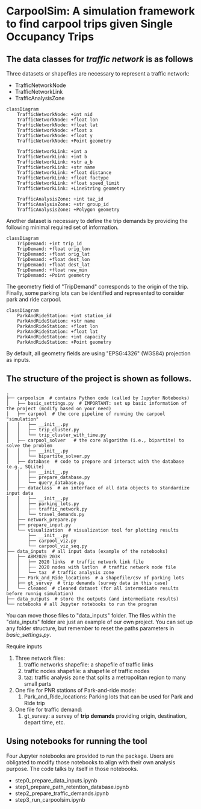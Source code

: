 # CarpoolSim: A simulation framework to find carpool trips given Single Occupancy Trips

## The data classes for *traffic network* is as follows

Three datasets or shapefiles are necessary to represent a traffic network:
- TrafficNetworkNode
- TrafficNetworkLink
- TrafficAnalysisZone

```mermaid
classDiagram
    TrafficNetworkNode: +int nid
    TrafficNetworkNode: +float lon
    TrafficNetworkNode: +float lat
    TrafficNetworkNode: +float x
    TrafficNetworkNode: +float y
    TrafficNetworkNode: +Point geometry
    
    TrafficNetworkLink: +int a
    TrafficNetworkLink: +int b
    TrafficNetworkLink: +str a_b
    TrafficNetworkLink: +str name
    TrafficNetworkLink: +float distance
    TrafficNetworkLink: +float factype
    TrafficNetworkLink: +float speed_limit
    TrafficNetworkLink: +LineString geometry
    
    TrafficAnalysisZone: +int taz_id
    TrafficAnalysisZone: +str group_id
    TrafficAnalysisZone: +Polygon geometry
```

Another dataset is necessary to define the trip demands by providing the following minimal required set of information.

```mermaid
classDiagram
    TripDemand: +int trip_id
    TripDemand: +float orig_lon
    TripDemand: +float orig_lat
    TripDemand: +float dest_lon
    TripDemand: +float dest_lat
    TripDemand: +float new_min
    TripDemand: +Point geometry
```

The geometry field of "TripDemand" corresponds to the origin of the trip.  Finally, some parking lots can be identified
and represented to consider park and ride carpool.

```mermaid
classDiagram
    ParkAndRideStation: +int station_id
    ParkAndRideStation: +str name
    ParkAndRideStation: +float lon
    ParkAndRideStation: +float lat
    ParkAndRideStation: +int capacity
    ParkAndRideStation: +Point geometry
```

By default, all geometry fields are using "EPSG:4326" (WGS84) projection as inputs.

## The structure of the project is shown as follows.

```
.
├── carpoolsim  # contains Python code (called by Jupyter Notebooks)
│   ├── basic_settings.py  # IMPORTANT: set up basic information of the project (modify based on your need)
│   ├── carpool  # the core pipeline of running the carpool "simulation"
│   │   ├── __init__.py
│   │   ├── trip_cluster.py
│   │   └── trip_cluster_with_time.py
│   ├── carpool_solver   # the core algorithm (i.e., bipartite) to solve the problem
│   │   ├── __init__.py
│   │   └── bipartite_solver.py
│   ├── database  # code to prepare and interact with the database (e.g., SQLite)
│   │   ├── __init__.py
│   │   ├── prepare_database.py
│   │   └── query_database.py
│   ├── dataclass  # an interface of all data objects to standardize input data
│   │   ├── __init__.py
│   │   ├── parking_lots.py
│   │   ├── traffic_network.py
│   │   └── travel_demands.py
│   ├── network_prepare.py
│   ├── prepare_input.py
│   └── visualization  # visualization tool for plotting results
│       ├── __init__.py
│       ├── carpool_viz.py
│       └── carpool_viz_seq.py
├── data_inputs  # all input data (example of the notebooks)
│   ├── ABM2020 203K
│   │   ├── 2020 links  # traffic network link file
│   │   ├── 2020 nodes with latlon  # traffic network node file
│   │   └── taz  # traffic analysis zone
│   ├── Park_and_Ride_locations  # a shapefile/csv of parking lots
│   ├── gt_survey  # trip demands (survey data in this case)
│   └── cleaned  # cleaned dataset (for all intermediate results before runnig simulation)
├── data_outputs  # store the outputs (and intermediate results)
└── notebooks # all Jupyter notebooks to run the program
```
You can move those files to "data_inputs" folder. 
The files within the "data_inputs" folder are just an example of our own project.
You can set up any folder structure, but remember to reset the paths parameters in *basic_settings.py*.

Require inputs 
1. Three network files:
   1. traffic networks shapefile: a shapefile of traffic links 
   2. traffic nodes shapefile: a shapefile of traffic nodes 
   3. taz: traffic analysis zone that splits a metropolitan region to many small parts
2. One file for PNR stations of Park-and-ride mode:
   1. Park_and_Ride_locations: Parking lots that can be used for Park and Ride trip
3. One file for traffic demand:
   1. gt_survey: a survey of **trip demands** providing origin, destination, depart time, etc.


## Using notebooks for running the tool
Four Jupyter notebooks are provided to run the package. Users are obligated to modify those notebooks to align
with their own analysis purpose. The code talks by itself in those notebooks.
- step0_prepare_data_inputs.ipynb
- step1_prepare_path_retention_database.ipynb
- step2_prepare_traffic_demands.ipynb
- step3_run_carpoolsim.ipynb

